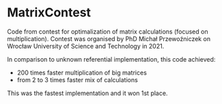 # MatrixContest

Code from contest for optimalization of matrix calculations (focused on multiplication).
Contest was organised by PhD Michał Przewoźniczek on Wrocław University of Science and Technology in 2021.

In comparison to unknown referential implementation, this code achieved:
* 200 times faster multiplication of big matrices
* from 2 to 3 times faster mix of calculations

This was the fastest implementation and it won 1st place.
